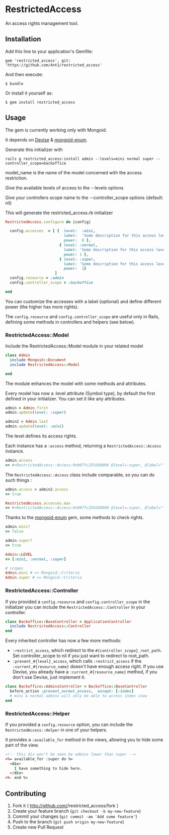 # RestrictedAccess

An access rights management tool.

## Installation

Add this line to your application's Gemfile:

    gem 'restricted_access', git: 'https://github.com/4nt1/restricted_access'

And then execute:

    $ bundle

Or install it yourself as:

    $ gem install restricted_access

## Usage

The gem is currently working only with Mongoid.

It depends on [Devise](https://github.com/plataformatec/devise) & [mongoid-enum](https://github.com/thetron/mongoid-enum).


Generate this initializer with
```
rails g restricted_access:install admin --levels=mini normal super --controller_scope=backoffice
```

model_name is the name of the model concerned with the access restriction.

Give the available levels of access to the --levels options

Give your controllers scope name to the --controller_scope options (default: nil)

This will generate the restricted_access.rb initializer

```ruby
RestrictedAccess.configure do |config|

  config.accesses  = [ {  level:  :mini,
                          label:  'Some description for this access level',
                          power:  0 },
                        { level: :normal,
                          label: 'Some description for this access level',
                          power: 1 },
                        { level: :super,
                          label: 'Some description for this access level',
                          power:  2}
                      ]
  config.resource = :admin
  config.controller_scope = :backoffice

end
```

You can customize the accesses with a label (optional) and define different power (the higher has more rights).

The `config.resource` and `config.controller_scope` are useful only in Rails, defining some methods in controllers and helpers (see below).

### RestrictedAccess::Model

Include the RestrictedAccess::Model module in your related model

```ruby
class Admin
  include Mongoid::Document
  include RestrictedAccess::Model

end
```

The module enhances the model with some methods and attributes.

Every model has now a :level attribute (Symbol type), by default the first defined in your initializer. You can set it like any attributes.

```ruby
admin = Admin.first
admin.update(level: :super)

admin2 = Admin.last
admin.update(level: :mini)
```

The level defines its access rights.

Each instance has a `:access` method, returning a `RestrictedAccess::Access` instance.

```ruby
admin.access
=> #<RestrictedAccess::Access:0x007fc255d36098 @level=:super, @label="", @power=2>

```

The `RestrictedAccess::Access` class include comparable, so you can do such things :

```ruby
admin.access > admin2.access
=> true

RestrictedAccess.accesses.max
=> #<RestrictedAccess::Access:0x007fc255d36098 @level=:super, @label="", @power=2>

```

Thanks to the [mongoid-enum](https://github.com/thetron/mongoid-enum) gem, some methods to check rights.

```ruby
admin.mini?
=> false

admin.super?
=> true

Admin::LEVEL
=> [:mini, :normal, :super]

# scopes
Admin.mini # => Mongoid::Criteria
Admin.super # => Mongoid::Criteria
```

### RestrictedAccess::Controller

If you provided a `config.resource` and `config.controller_scope` in the initializer you can include the `RestrictedAccess::Controller` in your controller.

```ruby
class Backoffice::BaseController < ApplicationController
  include RestrictedAccess::Controller
end
```

Every inherited controller has now a few more methods:

* `:restrict_access`, which redirect to the `#{controller_scope}_root_path`. Set controller_scope to nil if you just want to redirect to root_path.
* `:prevent_#{level}_access`, which calls `:restrict_access` if the `:current_#{resource_name}` doesn't have enough access right. If you use Devise, you already have a `:current_#{resource_name}` method, if you don't use Devise, just implement it.

```ruby
class Backoffice::AdminsController < Backoffice::BaseController
  before_action :prevent_normal_access,  except: [:index]
  # mini & normal admins will only be able to access index view
end
```

### RestrictedAccess::Helper

If you provided a `config.resource` option, you can include the `RestrictedAccess::Helper` in one of your helpers.

It provides a `:available_for` method in the views, allowing you to hide some part of the view.

```html
<!-- this div won't be seen be admins lower than super -->
<%= available_for :super do %>
  <div>
    I have something to hide here.
  </div>
<%- end %>
```




## Contributing

1. Fork it ( http://github.com/<my-github-username>/restricted_access/fork )
2. Create your feature branch (`git checkout -b my-new-feature`)
3. Commit your changes (`git commit -am 'Add some feature'`)
4. Push to the branch (`git push origin my-new-feature`)
5. Create new Pull Request
